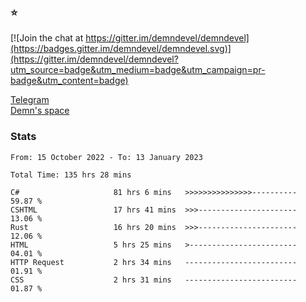 ### :star:

[![Join the chat at https://gitter.im/demndevel/demndevel](https://badges.gitter.im/demndevel/demndevel.svg)](https://gitter.im/demndevel/demndevel?utm_source=badge&utm_medium=badge&utm_campaign=pr-badge&utm_content=badge)

[Telegram](https://t.me/demnometa) <br>
[Demn's space](http://demns.space)

### Stats

<!--START_SECTION:waka-->

```text
From: 15 October 2022 - To: 13 January 2023

Total Time: 135 hrs 28 mins

C#                     81 hrs 6 mins   >>>>>>>>>>>>>>>----------   59.87 %
CSHTML                 17 hrs 41 mins  >>>----------------------   13.06 %
Rust                   16 hrs 20 mins  >>>----------------------   12.06 %
HTML                   5 hrs 25 mins   >------------------------   04.01 %
HTTP Request           2 hrs 34 mins   -------------------------   01.91 %
CSS                    2 hrs 31 mins   -------------------------   01.87 %
```

<!--END_SECTION:waka-->
